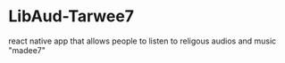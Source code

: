 # LibAud-Tarwee7
react native app that allows people to listen to religous audios and music "madee7"
